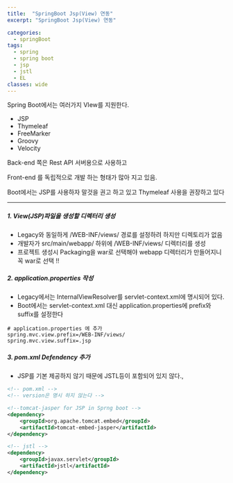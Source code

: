 ```yaml
---
title:  "SpringBoot Jsp(View) 연동"
excerpt: "SpringBoot Jsp(View) 연동"

categories:
  - springBoot
tags:
  - spring
  - spring boot
  - jsp
  - jstl
  - EL
classes: wide 
---
```


Spring Boot에서는 여러가지 VIew를 지원한다.

- JSP
- Thymeleaf
- FreeMarker
- Groovy
- Velocity

Back-end 쪽은 Rest API 서버용으로 사용하고

Front-end 를 독립적으로 개발 하는 형태가 많아 지고 있음.

Boot에서는 JSP를 사용하자 말것을 권고 하고 있고 Thymeleaf 사용을 권장하고 있다

------

##### 1. View(JSP)파일을 생성할 디렉터리 생성

- Legacy와 동일하게 /WEB-INF/views/ 경로를 설정하려 하지만 디렉토리가 없음
- 개발자가 src/main/webapp/ 하위에 /WEB-INF/views/ 디렉터리를 생성
- 프로젝트 생성시 Packaging을 war로 선택해야 webapp 디렉터리가 만들어지니 꼭 war로 선택 !!

##### 2. application.properties 작성

- Legacy에서는 InternalViewResolver를 servlet-context.xml에 명시되어 있다.
- Boot에서는 servlet-context.xml 대신 application.properties에 prefix와 suffix를 설정한다

```properties
# application.properties 에 추가 
spring.mvc.view.prefix=/WEB-INF/views/
spring.mvc.view.suffix=.jsp
```

##### 3. pom.xml Defendency 추가

- JSP를 기본 제공하지 않기 때문에 JSTL등이 포함되어 있지 않다.,

```xml
<!-- pom.xml -->
<!-- version은 명시 하지 않는다 -->

<!--tomcat-jasper for JSP in Sprng boot -->
<dependency>
	<groupId>org.apache.tomcat.embed</groupId>
	<artifactId>tomcat-embed-jasper</artifactId>
</dependency>

<!-- jstl -->
<dependency>
	<groupId>javax.servlet</groupId>
	<artifactId>jstl</artifactId>
</dependency>

```

